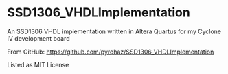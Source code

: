 # SSD1306_VHDLImplementation

An SSD1306 VHDL implementation written in Altera Quartus for my Cyclone IV development board

From GitHub: https://github.com/pyrohaz/SSD1306_VHDLImplementation

Listed as MIT License
